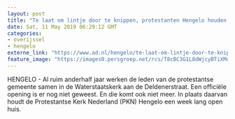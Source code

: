 ```yaml
---
layout: post
title: "Te laat om lintje door te knippen, protestanten Hengelo houden daarom open huis"
date: Sat, 11 May 2019 06:29:12 GMT
categories: 
- overijssel 
- hengelo 
externe_link: "https://www.ad.nl/hengelo/te-laat-om-lintje-door-te-knippen-protestanten-hengelo-houden-daarom-open-huis~ae90c8ec/"
feature_image: "https://images0.persgroep.net/rcs/T8cBC3G1L8dWjcyBTiXMqXjgUBU/diocontent/135821055/_fitwidth/400/?appId=21791a8992982cd8da851550a453bd7f&quality=0.7"
---
```


HENGELO - Al ruim anderhalf jaar werken de leden van de protestantse gemeente samen in de Waterstaatskerk aan de Deldenerstraat. Een officiële opening is er nog niet geweest. En die komt  ook niet meer. In plaats daarvan houdt de Protestantse Kerk Nederland (PKN) Hengelo een week lang open huis.
